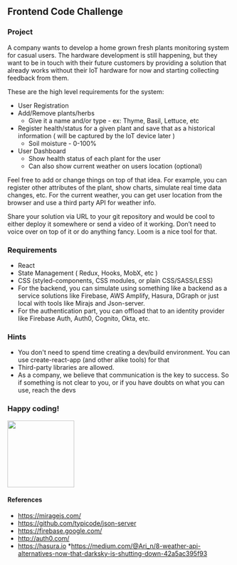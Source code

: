 ## Frontend Code Challenge

### Project

A company wants to develop a home grown fresh plants monitoring system for casual users. The hardware development is still happening, but they want to be in touch with their future customers by providing a solution that already works without their IoT hardware for now and starting collecting feedback from them.

These are the high level requirements for the system:

- User Registration
- Add/Remove plants/herbs
  - Give it a name and/or type - ex: Thyme, Basil, Lettuce, etc
- Register health/status for a given plant and save that as a historical information ( will be captured by the IoT device later )
  - Soil moisture - 0-100%
- User Dashboard
  - Show health status of each plant for the user
  - Can also show current weather on users location (optional)

Feel free to add or change things on top of that idea. For example, you can register other attributes of the plant, show charts, simulate real time data changes, etc. For the current weather, you can get user location from the browser and use a third party API for weather info.

Share your solution via URL to your git repository and would be cool to either deploy it somewhere or send a video of it working. Don’t need to voice over on top of it or do anything fancy. Loom is a nice tool for that.

### Requirements

- React
- State Management ( Redux, Hooks, MobX, etc )
- CSS (styled-components, CSS modules, or plain CSS/SASS/LESS)
- For the backend, you can simulate using something like a backend as a service solutions like Firebase, AWS Amplify, Hasura, DGraph or just local with tools like Mirajs and Json-server.
- For the authentication part, you can offload that to an identity provider like Firebase Auth, Auth0, Cognito, Okta, etc.

### Hints

- You don't need to spend time creating a dev/build environment. You can use create-react-app (and other alike tools) for that
- Third-party libraries are allowed.
- As a company, we believe that communication is the key to success. So if something is not clear to you, or if you have doubts on what you can use, reach the devs

### Happy coding!

<img src="https://user-images.githubusercontent.com/5693916/30273942-84252588-96fb-11e7-9420-5516b92cb1f7.gif" data-canonical-src="https://user-images.githubusercontent.com/5693916/30273942-84252588-96fb-11e7-9420-5516b92cb1f7.gif" width="150" height="150" />

#### References

- https://miragejs.com/
- https://github.com/typicode/json-server
- https://firebase.google.com/
- http://auth0.com/
- https://hasura.io \*https://medium.com/@Ari_n/8-weather-api-alternatives-now-that-darksky-is-shutting-down-42a5ac395f93
